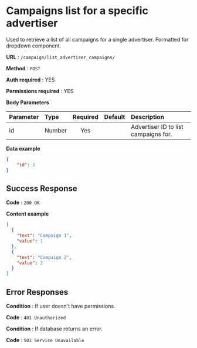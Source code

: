 # Campaigns list for a specific advertiser

Used to retrieve a list of all campaigns for a single advertiser. Formatted for dropdown component.

**URL** : `/campaign/list_advertiser_campaigns/`

**Method** : `POST`

**Auth required** : YES

**Permissions required** : YES

**Body Parameters**

|Parameter|Type|Required|Default|Description|
|:---------|:---|:------:|:-------:|:-----------|
|id|Number|Yes||Advertiser ID to list campaigns for.|

**Data example**

```json
{
    "id": 1
}
```

## Success Response

**Code** : `200 OK`

**Content example**

```json
[
  {
    "text": "Campaign 1",
    "value": 1
  },
  {
    "text": "Campaign 2",
    "value": 2
  }    
]
```

## Error Responses

**Condition** : If user doesn't have permissions.

**Code** : `401 Unauthorized`

**Condition** : If database returns an error.

**Code** : `503 Service Unavailable`